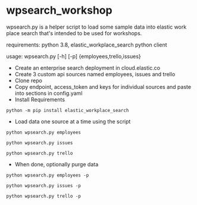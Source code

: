 # wpsearch_workshop

wpsearch.py is a helper script to load some sample data into elastic work place search that's intended to be used for workshops.

requirements: python 3.8, elastic_workplace_search python client

usage: wpsearch.py [-h] [-p] {employees,trello,issues}

- Create an enterprise search deployment in cloud.elastic.co
- Create 3 custom api sources named employees, issues and trello
- Clone repo
- Copy endpoint, access_token and keys for individual sources and paste into sections in config.yaml
- Install Requirements

`python -m pip install elastic_workplace_search`
- Load data one source at a time using the script

`python wpsearch.py employees`


`python wpsearch.py issues`


`python wpsearch.py trello`

- When done, optionally purge data

`python wpsearch.py employees -p`


`python wpsearch.py issues -p`


`python wpsearch.py trello -p`



